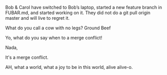 
Bob & Carol have switched to Bob’s laptop, started a new feature branch in FUBAR.md, and started working on it. They did not do a git pull origin master and will live to regret it.

What do you call a cow with no legs?
Ground Beef

Yo, what do you say when to a merge conflict!

Nada,

It's a merge conflict.

AH, what a world, what a joy to be in this world, alive alive-o.